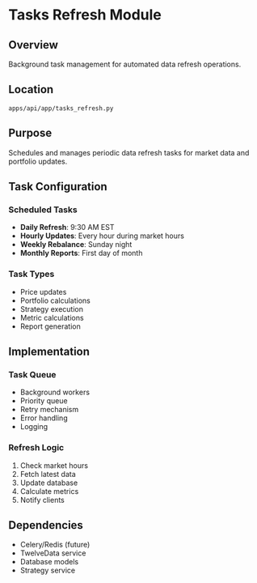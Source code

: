 # Tasks Refresh Module

## Overview
Background task management for automated data refresh operations.

## Location
`apps/api/app/tasks_refresh.py`

## Purpose
Schedules and manages periodic data refresh tasks for market data and portfolio updates.

## Task Configuration

### Scheduled Tasks
- **Daily Refresh**: 9:30 AM EST
- **Hourly Updates**: Every hour during market hours
- **Weekly Rebalance**: Sunday night
- **Monthly Reports**: First day of month

### Task Types
- Price updates
- Portfolio calculations
- Strategy execution
- Metric calculations
- Report generation

## Implementation

### Task Queue
- Background workers
- Priority queue
- Retry mechanism
- Error handling
- Logging

### Refresh Logic
1. Check market hours
2. Fetch latest data
3. Update database
4. Calculate metrics
5. Notify clients

## Dependencies
- Celery/Redis (future)
- TwelveData service
- Database models
- Strategy service